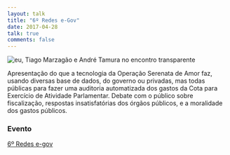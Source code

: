 ```yaml
---
layout: talk 
title: "6º Redes e-Gov"
date: 2017-04-28
talk: true
comments: false
---
```


![eu, Tiago Marzagão e André Tamura no encontro transparente](https://c1.staticflickr.com/5/4165/33621500983_ff31d1a8a8_b.jpg)

Apresentação do que a tecnologia da Operação Serenata de Amor faz, usando diversas base de dados, do governo ou privadas, mas todas públicas para fazer uma auditoria automatizada dos gastos da Cota para Exercício de Atividade Parlamentar. Debate com o público sobre fiscalização, respostas insatisfatórias dos órgãos públicos, e a moralidade dos gastos públicos.

### Evento
[6º Redes e-gov](http://www.redes-egov.com.br)
